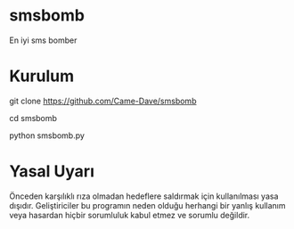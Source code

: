 # smsbomb
En iyi sms bomber

# Kurulum

git clone https://github.com/Came-Dave/smsbomb

cd smsbomb

python smsbomb.py 


# Yasal Uyarı 
Önceden karşılıklı rıza olmadan hedeflere saldırmak için kullanılması yasa dışıdır. Geliştiriciler bu programın neden olduğu herhangi bir yanlış kullanım veya hasardan hiçbir sorumluluk kabul etmez ve sorumlu değildir.
